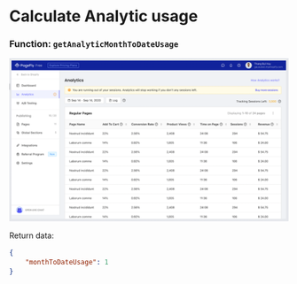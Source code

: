 # Calculate Analytic usage

### Function: `getAnalyticMonthToDateUsage`



![](<../../.gitbook/assets/Screen Shot 2021-11-22 at 11.01.36.png>)

Return data:

```json
{
    "monthToDateUsage": 1
}
```
